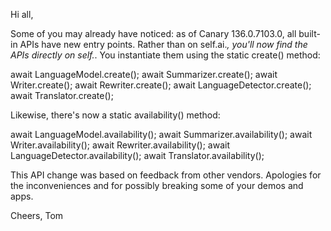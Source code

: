 Hi all,

Some of you may already have noticed: as of Canary 136.0.7103.0, all built-in APIs have new entry points. Rather than on self.ai.*, you'll now find the APIs directly on self.*. You instantiate them using the static create() method:

   await LanguageModel.create();
      await Summarizer.create();
          await Writer.create();
        await Rewriter.create();
await LanguageDetector.create();
      await Translator.create();

Likewise, there's now a static availability() method:

   await LanguageModel.availability();
      await Summarizer.availability();
          await Writer.availability();
        await Rewriter.availability();
await LanguageDetector.availability();
      await Translator.availability();
 
This API change was based on feedback from other vendors. Apologies for the inconveniences and for possibly breaking some of your demos and apps.

Cheers,
Tom